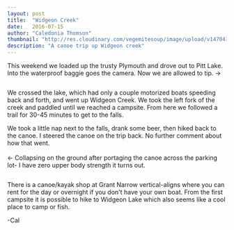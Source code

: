 ```yaml
---
layout: post
title:  "Widgeon Creek"
date:   2016-07-15
author: "Caledonia Thomson"
thumbnail: "http://res.cloudinary.com/vegemitesoup/image/upload/v1470411692/widgeon/11.jpg"
description: "A canoe trip up Widgeon creek"
---
```


<div class="row vertical-align">
<div class="col-sm-8 col-xs-12">
	<a href="http://res.cloudinary.com/vegemitesoup/image/upload/v1470411692/widgeon/1.jpg"><img class="lazy" data-original="http://res.cloudinary.com/vegemitesoup/image/upload/v1470411692/widgeon/1.jpg" /></a>   
</div>
<div class="col-sm-4 col-xs-12">
This weekend we loaded up the trusty Plymouth and drove out to Pitt Lake.
</div>
</div>

<div class="row vertical-align">
<div class="col-sm-4 col-xs-12">
Into the waterproof baggie goes the camera. Now we are allowed to tip. →
</div>
<div class="col-sm-8 col-xs-12">
<a href="http://res.cloudinary.com/vegemitesoup/image/upload/v1470411692/widgeon/3.jpg"><img class="lazy" data-original="http://res.cloudinary.com/vegemitesoup/image/upload/v1470411692/widgeon/3.jpg" /></a>
</div>
</div>

<a href="http://res.cloudinary.com/vegemitesoup/image/upload/v1470411692/widgeon/4.jpg"><img class="lazy" data-original="http://res.cloudinary.com/vegemitesoup/image/upload/v1470411692/widgeon/4.jpg" /></a>

We crossed the lake, which had only a couple motorized boats speeding back and forth, and went up Widgeon Creek. We took the left fork of the creek and paddled until we reached a campsite. From here we followed a trail for 30-45 minutes to get to the falls.

<div class="row vertical-align">                   
	<a href="http://res.cloudinary.com/vegemitesoup/image/upload/v1470411692/widgeon/6.jpg"><img class="lazy" data-original="http://res.cloudinary.com/vegemitesoup/image/upload/v1470411692/widgeon/6.jpg" /></a>
</div>  

<div class="row vertical-align"> 
<div class="col-sm-8 col-xs-12">                  
	<a href="http://res.cloudinary.com/vegemitesoup/image/upload/v1470411692/widgeon/5.jpg"><img class="lazy" data-original="http://res.cloudinary.com/vegemitesoup/image/upload/v1470411692/widgeon/5.jpg" /></a>
</div>  

<div class="col-sm-4 col-xs-12">                   
	<a href="http://res.cloudinary.com/vegemitesoup/image/upload/v1470411692/widgeon/7.jpg"><img class="lazy" data-original="http://res.cloudinary.com/vegemitesoup/image/upload/v1470411692/widgeon/7.jpg" /></a>
</div>
</div>

<div class="row vertical-align">
<div class="col-sm-4 col-xs-12">
	<a href="http://res.cloudinary.com/vegemitesoup/image/upload/v1470411692/widgeon/9.jpg"><img class="lazy" data-original="http://res.cloudinary.com/vegemitesoup/image/upload/v1470411692/widgeon/9.jpg" /></a>
</div>

<div class="col-sm-8 col-xs-12">
	<a href="http://res.cloudinary.com/vegemitesoup/image/upload/v1470411692/widgeon/8.jpg"><img class="lazy" data-original="http://res.cloudinary.com/vegemitesoup/image/upload/v1470411692/widgeon/8.jpg" /></a>
</div>
</div>

<div class="row vertical-align">
<div class="col-sm-6 col-xs-12">                  
	<a href="http://res.cloudinary.com/vegemitesoup/image/upload/v1470411692/widgeon/10.jpg"><img class="lazy" data-original="http://res.cloudinary.com/vegemitesoup/image/upload/v1470411692/widgeon/10.jpg" /></a>
</div>  

<div class="col-sm-6 col-xs-12"> 
We took a little nap next to the falls, drank some beer, then hiked back to the canoe.
I steered the canoe on the trip back. No further comment about how that went.
<br><br>
← Collapsing on the ground after portaging the canoe across the parking lot- I have zero upper body strength it turns out.
</div>
</div>

<a href="http://res.cloudinary.com/vegemitesoup/image/upload/v1470411692/widgeon/11.jpg"><img class="lazy" data-original="http://res.cloudinary.com/vegemitesoup/image/upload/v1470411692/widgeon/11.jpg" /></a>
<!--excerpt-->

<div class="row vertical-align"> 
<div class="col-sm-6 col-xs-12">                  
	<a href="http://res.cloudinary.com/vegemitesoup/image/upload/v1470728656/widgeon/DSC05763.jpg"><img class="lazy" data-original="http://res.cloudinary.com/vegemitesoup/image/upload/v1470728656/widgeon/DSC05763.jpg" /></a>
</div>  

<div class="col-sm-6 col-xs-12">                   
There is a canoe/kayak shop at Grant Narrow vertical-aligns where you can rent for the day or overnight if you don't have your own boat. From the first campsite it is possible to hike to Widgeon Lake which also seems like a cool place to camp or fish.
</div>
</div>

-Cal